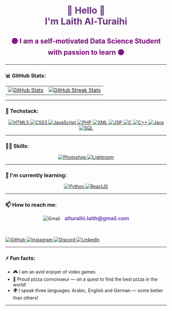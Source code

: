
<link rel="stylesheet" href="https://cdnjs.cloudflare.com/ajax/libs/font-awesome/6.5.0/css/all.min.css">

<h1 align="center" style="color:#6C3082">👋 Hello 👋 <br> I'm Laith Al-Turaihi </h1>

<h2 align="center" style="color:purple">🟣 I am a self-motivated Data Science Student with passion to learn 🟣</h2>

---

### 📊 GitHub Stats:

<table align="center">
  <tr>
    <td>
      <a href="http://www.github.com/Laith-AlTuraihi">
        <img src="https://github-readme-stats.vercel.app/api?username=Laith-AlTuraihi&show_icons=true&count_private=true&hide_title=false&hide_rank=false&rank_icon=github&title_color=6366f1&text_color=ffffff&icon_color=6366f1&bg_color=000000&hide_border=true" alt="GitHub Stats" />
      </a>
    </td>
    <td>
      <a href="http://www.github.com/Laith-AlTuraihi">
        <img src="https://github-readme-streak-stats.herokuapp.com/?user=Laith-AlTuraihi&stroke=ffffff&background=000000&ring=6366f1&fire=6366f1&currStreakNum=ffffff&currStreakLabel=6366f1&sideNums=ffffff&sideLabels=ffffff&dates=ffffff&hide_border=true" alt="GitHub Streak Stats" />
      </a>
    </td>
  </tr>
</table>

---

### 📔 Techstack:

<p align="center">
  
  <a href="https://developer.mozilla.org/en-US/docs/Web/HTML" target="_blank">
    <img src="https://img.shields.io/badge/HTML5-6E40C9?style=for-the-badge&logo=html5&logoColor=white" alt="HTML5">
  </a>

  <a href="https://developer.mozilla.org/en-US/docs/Web/CSS" target="_blank">
    <img src="https://img.shields.io/badge/CSS3-6E40C9?style=for-the-badge&logo=css3&logoColor=white" alt="CSS3">
  </a>

  <a href="https://developer.mozilla.org/en-US/docs/Web/JavaScript" target="_blank">
    <img src="https://img.shields.io/badge/JavaScript-6E40C9?style=for-the-badge&logo=javascript&logoColor=white" alt="JavaScript">
  </a>

  <a href="https://www.php.net/" target="_blank">
    <img src="https://img.shields.io/badge/PHP-6E40C9?style=for-the-badge&logo=php&logoColor=white" alt="PHP">
  </a>

  <a href="https://www.w3.org/XML/" target="_blank">
    <img src="https://img.shields.io/badge/XML-6E40C9?style=for-the-badge&logo=html5&logoColor=white" alt="XML">
  </a>

  <a href="https://www.oracle.com/java/technologies/jspt.html" target="_blank">
    <img src="https://img.shields.io/badge/JSP-6E40C9?style=for-the-badge&logo=java&logoColor=white" alt="JSP">
  </a>

  <a href="https://en.wikipedia.org/wiki/C_(programming_language)" target="_blank">
    <img src="https://img.shields.io/badge/C-6E40C9?style=for-the-badge&logo=c&logoColor=white" alt="C">
  </a>

  <a href="https://isocpp.org/" target="_blank">
    <img src="https://img.shields.io/badge/C++-6E40C9?style=for-the-badge&logo=c%2B%2B&logoColor=white" alt="C++">
  </a>

  <a href="https://www.java.com/" target="_blank">
    <img src="https://img.shields.io/badge/Java-6E40C9?style=for-the-badge&logo=java&logoColor=white" alt="Java">
  </a>

  <a href="https://www.mysql.com/" target="_blank">
    <img src="https://img.shields.io/badge/SQL-6E40C9?style=for-the-badge&logo=mysql&logoColor=white" alt="SQL">
  </a>

</p>

---

### 🤹‍♂️ Skills:

<p align="center">

  <a href="https://www.adobe.com/products/photoshop.html" target="_blank">
    <img src="https://img.shields.io/badge/Adobe%20Photoshop-6E40C9?style=for-the-badge&logo=adobe-photoshop&logoColor=white" alt="Photoshop">
  </a>
  
  <a href="https://www.adobe.com/products/photoshop-lightroom.html" target="_blank">
    <img src="https://img.shields.io/badge/Adobe%20Lightroom-6E40C9?style=for-the-badge&logo=adobe-lightroom&logoColor=white" alt="Lightroom">
  </a>

</p>

---

### 📖 I'm currently learning:

<p align="center">

  <a href="https://www.python.org/" target="_blank">
    <img src="https://img.shields.io/badge/Python-6E40C9?style=for-the-badge&logo=python&logoColor=white" alt="Python">
  </a>
  
  <a href="https://reactjs.org/" target="_blank">
    <img src="https://img.shields.io/badge/React-6E40C9?style=for-the-badge&logo=react&logoColor=white" alt="ReactJS">
  </a>

</p>

---

### 📫 How to reach me:

<p align="center">

  <!-- Email with icon + text -->
 <p align="center">
  <a href="mailto:alturaihi.laith@gmail.com" target="_blank" style="text-decoration: none;">
    <img src="https://img.shields.io/badge/Gmail-6E40C9?style=for-the-badge&logo=gmail&logoColor=white" alt="Gmail">
  </a>
  <span style="font-weight: bold; color: #6E40C9; font-size: 16px; margin-left: 10px;">alturaihi.laith@gmail.com</span>
</p>
  <br><br>

  <a href="https://github.com/Laith-AlTuraihi" target="_blank">
    <img src="https://img.shields.io/badge/GitHub-6E40C9?style=for-the-badge&logo=github&logoColor=white" alt="GitHub">
  </a>

  <a href="https://www.instagram.com/laithalturaihi" target="_blank">
    <img src="https://img.shields.io/badge/Instagram-6E40C9?style=for-the-badge&logo=instagram&logoColor=white" alt="Instagram">
  </a>

  <a href="https://discord.com/users/218759921955504129" target="_blank">
    <img src="https://img.shields.io/badge/Discord-6E40C9?style=for-the-badge&logo=discord&logoColor=white" alt="Discord">
  </a>

  <a href="https://www.linkedin.com/in/laith-al-turaihi-46074b225" target="_blank">
    <img src="https://img.shields.io/badge/LinkedIn-6E40C9?style=for-the-badge&logo=linkedin&logoColor=white" alt="LinkedIn">
  </a>

</p>

---

### ⚡ Fun facts:

- 🎮 I am an avid enjoyer of video games  
- 🍕 Proud pizza connoisseur — on a quest to find the best pizza in the world!  
- 🌍 I speak three languages: Arabic, English and German — some better than others!  

---

